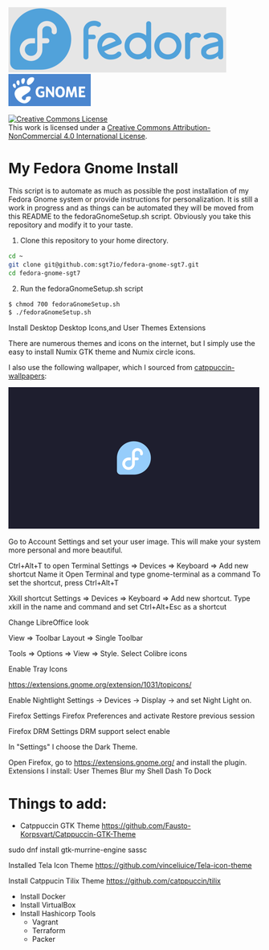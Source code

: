 ![Fedora Logo](images/fedora.png) ![Gnome Logo](images/gnome.png)

<a rel="license" href="http://creativecommons.org/licenses/by-nc/4.0/"><img alt="Creative Commons License" style="border-width:0" src="https://i.creativecommons.org/l/by-nc/4.0/88x31.png" /></a><br />This work is licensed under a <a rel="license" href="http://creativecommons.org/licenses/by-nc/4.0/">Creative Commons Attribution-NonCommercial 4.0 International License</a>.

# My Fedora Gnome Install

This script is to automate as much as possible the post installation of my Fedora Gnome system or provide instructions for personalization. It is still a work in progress and as things can be automated they will be moved from this README to the fedoraGnomeSetup.sh script. Obviously you take this repository and modify it to your taste.

1. Clone this repository to your home directory.

```bash
cd ~
git clone git@github.com:sgt7io/fedora-gnome-sgt7.git
cd fedora-gnome-sgt7
```

2. Run the fedoraGnomeSetup.sh script

```bash
$ chmod 700 fedoraGnomeSetup.sh
$ ./fedoraGnomeSetup.sh
```

Install Desktop Desktop Icons,and User Themes Extensions

There are numerous themes and icons on the internet, but I simply use the
easy to install Numix GTK theme and Numix circle icons.

I also use the following wallpaper, which I sourced from [catppuccin-wallpapers](https://github.com/zhichaoh/catppuccin-wallpapers "Fedora Black 4k Wallpaper"):

![Fedora Black 4k Wallpaper](images/fedora-black-4k-preview.png)

Go to Account Settings and set your user image. This will make your system more personal and more beautiful.

Ctrl+Alt+T to open Terminal
Settings => Devices => Keyboard => Add new shortcut
Name it Open Terminal and type gnome-terminal as a command
To set the shortcut, press Ctrl+Alt+T

Xkill shortcut
Settings => Devices => Keyboard => Add new shortcut.
Type xkill in the name and command and set Ctrl+Alt+Esc as a shortcut

Change LibreOffice look

View => Toolbar Layout => Single Toolbar

Tools => Options => View => Style. Select Colibre icons

Enable Tray Icons

https://extensions.gnome.org/extension/1031/topicons/

Enable Nightlight
Settings → Devices → Display → and set Night Light on.

Firefox Settings
Firefox Preferences and activate Restore previous session

Firefox DRM Settings
DRM support select enable

In "Settings" I choose the Dark Theme.

Open Firefox, go to https://extensions.gnome.org/ and install the plugin.
Extensions I install:
User Themes
Blur my Shell
Dash To Dock


# Things to add:
- Catppuccin GTK Theme
https://github.com/Fausto-Korpsvart/Catppuccin-GTK-Theme

sudo dnf install gtk-murrine-engine sassc

Installed Tela Icon Theme
https://github.com/vinceliuice/Tela-icon-theme

Install Catppucin Tilix Theme
https://github.com/catppuccin/tilix

- Install Docker
- Install VirtualBox
- Install Hashicorp Tools
    - Vagrant
    - Terraform
    - Packer
    


